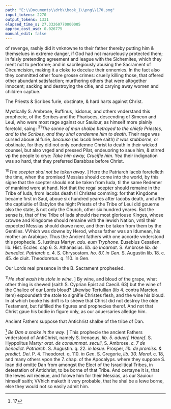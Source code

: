 ```yaml
---
path: "E:\\Documents\\drb\\book_1\\png\\170.png"
input_tokens: 2270
output_tokens: 1331
elapsed_time_s: 27.33260770000005
approx_cost_usd: 0.026775
manual_edit: false
---
```

of revenge, rashly did it vnknowne to their father thereby putting him & themselues in extreme danger, if God had not maruelously protected them; in falsly pretending agreement and league with the Sichemites, which they ment not to performe; and in sacrilegiously abusing the Sacrament of Circumcision, making it a cloke to deceiue their ennemies. In the fact also they committed other foure grosse crimes: cruelly killing those, that offered other abundant satisfaction; murthering others that were altogether innocent; sacking and destroying the citie, and carying away women and children captiue.

<aside>The Priests & Scribes furie, obstinate, & hard harts against Christ.</aside>

Mystically S. Ambrose, Ruffinus, Isidorus, and others vnderstand this prophecie, of the Scribes and the Pharisees, descending of Simeon and Leui, who were most rage against our Sauiour, as himself more plainly foretold, saing: <sup>31</sup>*The sonne of man shalbe betrayed to the chiefe Priestes, and to the Scribes, and they shal condemne him to death.* Their rage was cursed aboue al furie, *because* (as Iacob here saith) *it was stubborne*, or obstinate, for they did not only condemne Christ to death in their wicked counsel, but also vrged and pressed Pilat, endeuoring to saue him, & stirred vp the people to crye: *Take him away, Crucifie him*. Yea their indignation was so hard, that they preferred Barabbas before Christ.

<sup>10</sup>*The scepter shal not be taken away*. ] Here the Patriarch Iacob foretelleth the time, when the promised Messias should come into the world, by this signe that the scepter should not be taken from Iuda, til the same Redemer of mankind were at hand. Not that the regal scepter should remaine in the Tribe of Iuda, from Iacobs death til Christes comming: for that Kingdome became first in Saul, aboue six hundred yeares after Iacobs death, and after the captiuitie of Babylon the hight Priests of the Tribe of Leui did gouerne also the state, & not only the Church, other six hundred yeares. But the sense is, that of the Tribe of Iuda should rise most gloriouse Kinges, whose crowne and Kingdome should remaine with the Iewish Nation, vntil their expected Messias should drawe nere, and then be taken from them by the Gentiles. VVhich was downe by Herod, whose father was an Idumean, his mother an Arabique. Thus the Ancient fathers with one accorde vnderstood this prophecie. S. Iustinus Martyr. *adu. eum Tryphone*. Eusebius Cesatien. lib. Hist. Eccles. cap 6. S. Athanasius. *lib. de Incarnat*. S. Ambrose *lib. de benedict. Patriarch* c. 4. S. Chrysostom. *ho. 67. in Gen*. S. Augustin lib. 18. c. 45. de ciuit. Theodoretus. q. 110. in Gen.

<aside>Our Lords real presence in the B. Sacrament prophesied.</aside>

<sup>11</sup>*He shal wash his stole in wine*. ] By wine, and bloud of the grape, what other thing is shewed (saith S. Cyprian Epist ad Caecil. 63) but the wine of the Chalice of our Lords bloud? Likewise Tertullian (lib 4. contra Marcion. item) expoundeth the stole to signifie Christes flesh, and the wine his bloud. In al which booke his drift is to shewe that Christ did not destroy the olde Testament, but fulfilled the figures and prophecies therof. And not that Christ gaue his bodie in figure only, as our aduersaries alledge him.

<aside>Ancient Fathers suppose that Antichrist shalbe of the tribe of Dan.</aside>

[^1] *Be Dan a snake in the way*. ] This prophecie the ancient Fathers vnderstood of AntiChrist, namely S. Irenaeus, *lib. 5*. *aduerf. Haeref*. S. Hyppolitus Martyr *orat. de consummat. seculi*, S. Ambrose. *c. 7 de benedict. Patriarch*. S. Augustin. q. 22. *in Iosue*. Prosper, *lib. de promiss. & predict. Dei*. P. 4. Theodoret. q. 110. *in Gen*. S. Gregorie, *lib. 30. Moral*. c. 18, and many others vpon the 7. chap. of the Apocalyps. where they suppose S. Ioan did omitte Dan from amongst the Elect of the Israelitical Tribes, in detestation of Antichrist, to be borne of that Tribe. And certayne it is, that the Iewes wil receiue, and folowe him for their Messias, as our Sauiour himself saith; VVhich maketh it very probable, that he shal be a Iewe borne, else they would not so easily admit him.

[^1]: 17